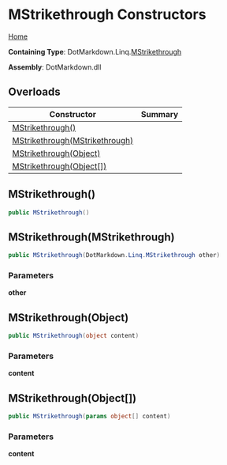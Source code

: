 # MStrikethrough Constructors

[Home](../../../../README.md)

**Containing Type**: DotMarkdown\.Linq\.[MStrikethrough](../README.md)

**Assembly**: DotMarkdown\.dll

## Overloads

| Constructor | Summary |
| ----------- | ------- |
| [MStrikethrough()](#DotMarkdown_Linq_MStrikethrough__ctor) | |
| [MStrikethrough(MStrikethrough)](#DotMarkdown_Linq_MStrikethrough__ctor_DotMarkdown_Linq_MStrikethrough_) | |
| [MStrikethrough(Object)](#DotMarkdown_Linq_MStrikethrough__ctor_System_Object_) | |
| [MStrikethrough(Object\[\])](#DotMarkdown_Linq_MStrikethrough__ctor_System_Object___) | |

## MStrikethrough\(\) <a name="DotMarkdown_Linq_MStrikethrough__ctor"></a>

```csharp
public MStrikethrough()
```

## MStrikethrough\(MStrikethrough\) <a name="DotMarkdown_Linq_MStrikethrough__ctor_DotMarkdown_Linq_MStrikethrough_"></a>

```csharp
public MStrikethrough(DotMarkdown.Linq.MStrikethrough other)
```

### Parameters

**other**

## MStrikethrough\(Object\) <a name="DotMarkdown_Linq_MStrikethrough__ctor_System_Object_"></a>

```csharp
public MStrikethrough(object content)
```

### Parameters

**content**

## MStrikethrough\(Object\[\]\) <a name="DotMarkdown_Linq_MStrikethrough__ctor_System_Object___"></a>

```csharp
public MStrikethrough(params object[] content)
```

### Parameters

**content**